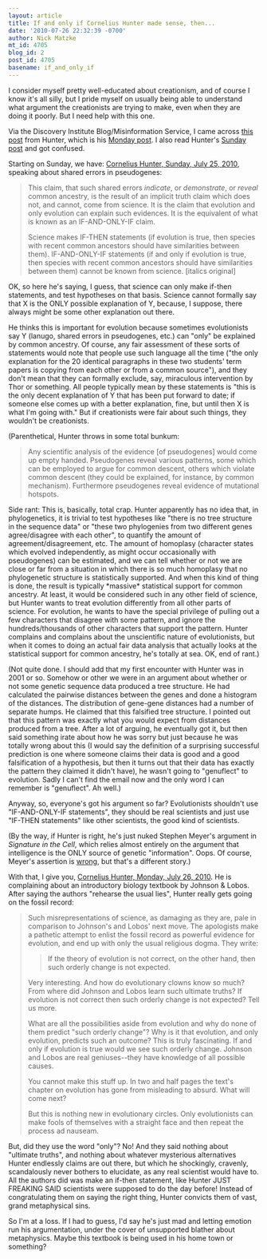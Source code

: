 ```yaml
---
layout: article
title: If and only if Cornelius Hunter made sense, then...
date: '2010-07-26 22:32:39 -0700'
author: Nick Matzke
mt_id: 4705
blog_id: 2
post_id: 4705
basename: if_and_only_if
---
```

I consider myself pretty well-educated about creationism, and of course I know it's all silly, but I pride myself on usually being able to understand what argument the creationists are trying to make, even when they are doing it poorly.  But I need help with this one.

Via the Discovery Institute Blog/Misinformation Service, I came across [this post](http://www.evolutionnews.org/2010/07/back_to_school_do_you_know_wha036971.html) from Hunter, which is his [Monday post](http://darwins-god.blogspot.com/2010/07/back-to-school-do-you-know-what-your.html).  I also read Hunter's [Sunday post](http://darwins-god.blogspot.com/2010/07/evolutionary-thought-in-action-subtlety.html) and got confused.

Starting on Sunday, we have: [Cornelius Hunter, Sunday, July 25, 2010](http://darwins-god.blogspot.com/2010/07/evolutionary-thought-in-action-subtlety.html), speaking about shared errors in pseudogenes:

> This claim, that such shared errors _indicate_, or _demonstrate_, or _reveal_ common ancestry, is the result of an implicit truth claim which does not, and cannot, come from science. It is the claim that evolution and only evolution can explain such evidences. It is the equivalent of what is known as an IF-AND-ONLY-IF claim.
> 
> Science makes IF-THEN statements (if evolution is true, then species with recent common ancestors should have similarities between them). IF-AND-ONLY-IF statements (if and only if evolution is true, then species with recent common ancestors should have similarities between them) cannot be known from science. \[italics original\]

OK, so here he's saying, I guess, that science can only make if-then statements, and test hypotheses on that basis.  Science cannot formally say that X is the ONLY possible explanation of Y, because, I suppose, there always might be some other explanation out there.

He thinks this is important for evolution because sometimes evolutionists say Y (lanugo, shared errors in pseudogenes, etc.) can "only" be explained by common ancestry.  Of course, any fair assessment of these sorts of statements would note that people use such language all the time ("the only explanation for the 20 identical paragraphs in these two students' term papers is copying from each other or from a common source"), and they don't mean that they can formally exclude, say, miraculous intervention by Thor or something.  All people typically mean by these statements is "this is the only decent explanation of Y that has been put forward to date; if someone else comes up with a better explanation, fine, but until then X is what I'm going with."  But if creationists were fair about such things, they wouldn't be creationists.

(Parenthetical, Hunter throws in some total bunkum:

> Any scientific analysis of the evidence \[of pseudogenes\] would come up empty handed. Pseudogenes reveal various patterns, some which can be employed to argue for common descent, others which violate common descent (they could be explained, for instance, by common mechanism). Furthermore pseudogenes reveal evidence of mutational hotspots.

Side rant: This is, basically, total crap.  Hunter apparently has no idea that, in phylogenetics, it is trivial to test hypotheses like "there is no tree structure in the sequence data" or "these two phylogenies from two different genes agree/disagree with each other", to quantify the amount of agreement/disagreement, etc.  The amount of homoplasy (character states which evolved independently, as might occur occasionally with pseudogenes) can be estimated, and we can tell whether or not we are close or far from a situation in which there is so much homoplasy that no phylogenetic structure is statistically supported.  And when this kind of thing is done, the result is typically \*massive\* statistical support for common ancestry.  At least, it would be considered such in any other field of science, but Hunter wants to treat evolution differently from all other parts of science.  For evolution, he wants to have the special privilege of pulling out a few characters that disagree with some pattern, and ignore the hundreds/thousands of other characters that support the pattern.  Hunter complains and complains about the unscientific nature of evolutionists, but when it comes to doing an actual fair data analysis that actually looks at the statistical support for common ancestry, he's totally at sea.  OK, end of rant.)

(Not quite done.  I should add that my first encounter with Hunter was in 2001 or so.  Somehow or other we were in an argument about whether or not some genetic sequence data produced a tree structure.  He had calculated the pairwise distances between the genes and done a histogram of the distances.  The distribution of gene-gene distances had a number of separate humps.  He claimed that this falsified tree structure.  I pointed out that this pattern was exactly what you would expect from distances produced from a tree.  After a lot of arguing, he eventually got it, but then said something irate about how he was sorry but just because he was totally wrong about this (I would say the definition of a surprising successful prediction is one where someone claims their data is good and a good falsification of a hypothesis, but then it turns out that their data has exactly the pattern they claimed it didn't have), he wasn't going to "genuflect" to evolution.  Sadly I can't find the email now and the only word I can remember is "genuflect". Ah well.)

Anyway, so, everyone's got his argument so far?  Evolutionists shouldn't use "IF-AND-ONLY-IF statements", they should be real scientists and just use "IF-THEN statements" like other scientists, the good kind of scientists.

(By the way, if Hunter is right, he's just nuked Stephen Meyer's argument in _Signature in the Cell_, which relies almost entirely on the argument that intelligence is the ONLY source of genetic "information".  Oops.  Of course, Meyer's assertion is [wrong](http://pandasthumb.org/archives/2010/07/random-response.html), but that's a different story.)

With that, I give you, [Cornelius Hunter, Monday, July 26, 2010](http://darwins-god.blogspot.com/2010/07/back-to-school-do-you-know-what-your.html).  He is complaining about an introductory biology textbook by Johnson & Lobos.  After saying the authors "rehearse the usual lies", Hunter really gets going on the fossil record:

> Such misrepresentations of science, as damaging as they are, pale in comparison to Johnson's and Lobos' next move. The apologists make a pathetic attempt to enlist the fossil record as powerful evidence for evolution, and end up with only the usual religious dogma. They write:
> 
> > If the theory of evolution is not correct, on the other hand, then such orderly change is not expected.
> 
> Very interesting. And how do evolutionary clowns know so much? From where did Johnson and Lobos learn such ultimate truths? If evolution is not correct then such orderly change is not expected? Tell us more.
> 
> What are all the possibilities aside from evolution and why do none of them predict "such orderly change"? Why is it that evolution, and only evolution, predicts such an outcome? This is truly fascinating. If and only if evolution is true would we see such orderly change. Johnson and Lobos are real geniuses--they have knowledge of all possible causes.
> 
> You cannot make this stuff up. In two and half pages the text's chapter on evolution has gone from misleading to absurd. What will come next?
> 
> But this is nothing new in evolutionary circles. Only evolutionists can make fools of themselves with a straight face and then repeat the process ad nauseam.

But, did they use the word "only"?  No!  And they said nothing about "ultimate truths", and nothing about whatever mysterious alternatives Hunter endlessly claims are out there, but which he shockingly, cravenly, scandalously never bothers to elucidate, as any real scientist would have to.  All the authors did was make an if-then statement, like Hunter JUST FREAKING SAID scientists were supposed to do the day before!  Instead of congratulating them on saying the right thing, Hunter convicts them of vast, grand metaphysical sins.

So I'm at a loss.  If I had to guess, I'd say he's just mad and letting emotion run his argumentation, under the cover of unsupported blather about metaphysics.  Maybe this textbook is being used in his home town or something?
